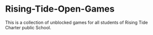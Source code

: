# Rising-Tide-Open-Games
This is a collection of unblocked games for all students of Rising Tide Charter public School.
